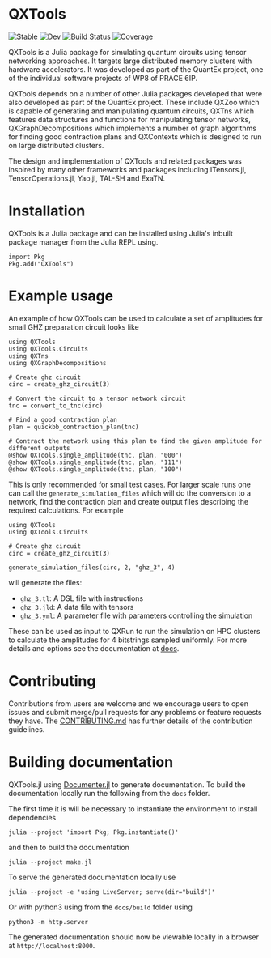 # QXTools

[![Stable](https://img.shields.io/badge/docs-stable-blue.svg)](https://JuliaQX.github.io/QXTools.jl/stable)
[![Dev](https://img.shields.io/badge/docs-dev-blue.svg)](https://JuliaQX.github.io/QXTools.jl/dev)
[![Build Status](https://github.com/JuliaQX/QXTools.jl/workflows/CI/badge.svg)](https://github.com/JuliaQX/QXTools.jl/actions)
[![Coverage](https://codecov.io/gh/JuliaQX/QXTools.jl/branch/master/graph/badge.svg)](https://codecov.io/gh/JuliaQX/QXTools.jl)

QXTools is a Julia package for simulating quantum circuits using tensor networking approaches. It targets large distributed memory clusters with hardware
accelerators. It was developed as part of the QuantEx project, one of the individual software projects of WP8 of PRACE 6IP.

QXTools depends on a number of other Julia packages developed that were also developed as part of the QuantEx project. These include QXZoo which
is capable of generating and manipulating quantum circuits, QXTns which features data structures and functions for manipulating tensor networks,
QXGraphDecompositions which implements a number of graph algorithms for finding good contraction plans and QXContexts which is designed to run on large distributed
clusters.

The design and implementation of QXTools and related packages was inspired by many other frameworks and packages including ITensors.jl, TensorOperations.jl,
Yao.jl, TAL-SH and ExaTN.

# Installation

QXTools is a Julia package and can be installed using Julia's inbuilt package manager from the Julia REPL using.

```
import Pkg
Pkg.add("QXTools")
```

# Example usage

An example of how QXTools can be used to calculate a set of amplitudes for small GHZ preparation circuit looks like

```
using QXTools
using QXTools.Circuits
using QXTns
using QXGraphDecompositions

# Create ghz circuit
circ = create_ghz_circuit(3)

# Convert the circuit to a tensor network circuit
tnc = convert_to_tnc(circ)

# Find a good contraction plan
plan = quickbb_contraction_plan(tnc)

# Contract the network using this plan to find the given amplitude for different outputs
@show QXTools.single_amplitude(tnc, plan, "000")
@show QXTools.single_amplitude(tnc, plan, "111")
@show QXTools.single_amplitude(tnc, plan, "100")
```

This is only recommended for small test cases. For larger scale runs one can call the `generate_simulation_files`
which will do the conversion to a network, find the contraction plan and create output files describing the required
calculations. For example

```
using QXTools
using QXTools.Circuits

# Create ghz circuit
circ = create_ghz_circuit(3)

generate_simulation_files(circ, 2, "ghz_3", 4)
```

will generate the files:
- `ghz_3.tl`: A DSL file with instructions
- `ghz_3.jld`: A data file with tensors
- `ghz_3.yml`: A parameter file with parameters controlling the simulation

These can be used as input to QXRun to run the simulation on HPC clusters to calculate the amplitudes for 4 bitstrings sampled uniformly.
For more details and options see the documentation at [docs](doc_url).

# Contributing
Contributions from users are welcome and we encourage users to open issues and submit merge/pull requests for any problems or feature requests they have. The
[CONTRIBUTING.md](CONTRIBUTION.md) has further details of the contribution guidelines.


# Building documentation

QXTools.jl using [Documenter.jl](https://juliadocs.github.io/Documenter.jl/stable/) to generate documentation. To build
the documentation locally run the following from the `docs` folder.

The first time it is will be necessary to instantiate the environment to install dependencies

```
julia --project 'import Pkg; Pkg.instantiate()'
```

and then to build the documentation

```
julia --project make.jl
```

To serve the generated documentation locally use

```
julia --project -e 'using LiveServer; serve(dir="build")'
```

Or with python3 using from the `docs/build` folder using

```
python3 -m http.server
```

The generated documentation should now be viewable locally in a browser at `http://localhost:8000`.